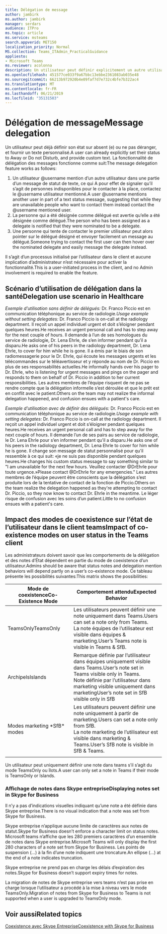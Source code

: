 ```yaml
---
title: Délégation de message
author: jambirk
ms.author: jambirk
manager: serdars
audience: ITPro
ms.topic: article
ms.service: msteams
search.appverid: MET150
localization_priority: Normal
MS.collection: Teams_ITAdmin_PracticalGuidance
appliesto:
- Microsoft Teams
ms.reviewer: acolonna
description: Un utilisateur peut définir explicitement un autre utilisateur comme délégué dans son message d’État.
ms.openlocfilehash: 451577ce033f9a67bbc13ebbe2361083ab035e48
ms.sourcegitcommit: 66213b972920b4e09faf7d7e732c4bfe7b322ac4
ms.translationtype: MT
ms.contentlocale: fr-FR
ms.lasthandoff: 06/21/2019
ms.locfileid: "35131503"
---
```

# <a name="message-delegation"></a><span data-ttu-id="27f23-103">Délégation de message</span><span class="sxs-lookup"><span data-stu-id="27f23-103">Message delegation</span></span>

<span data-ttu-id="27f23-104">Un utilisateur peut déjà définir son état sur absent (e) ou ne pas déranger, et fournir un texte personnalisé.</span><span class="sxs-lookup"><span data-stu-id="27f23-104">A user can already explicitly set their status to Away or Do not Disturb, and provide custom text.</span></span> <span data-ttu-id="27f23-105">La fonctionnalité de délégation des messages fonctionne comme suit:</span><span class="sxs-lookup"><span data-stu-id="27f23-105">The message delegation feature works as follows:</span></span>

1. <span data-ttu-id="27f23-106">Un utilisateur @username mention d’un autre utilisateur dans une partie d’un message de statut de texte, ce qui A pour effet de signaler qu’il s’agit de personnes indisponibles pour le contacter à la place, contactez le @username utilisateur mentionné.</span><span class="sxs-lookup"><span data-stu-id="27f23-106">A user @username mentions another user in part of a text status message, suggesting that while they are unavailable people who want to contact them instead contact the @username mentioned user.</span></span>
2. <span data-ttu-id="27f23-107">La personne qui a été désignée comme délégué est avertie qu’elle a été désignée comme délégué.</span><span class="sxs-lookup"><span data-stu-id="27f23-107">The person who has been assigned as a delegate is notified that they were nominated to be a delegate.</span></span>
3. <span data-ttu-id="27f23-108">Une personne qui tente de contacter le premier utilisateur peut alors pointer sur le délégué désigné et envoyer facilement un message au délégué.</span><span class="sxs-lookup"><span data-stu-id="27f23-108">Someone trying to contact the first user can then hover over the nominated delegate and easily message the delegate instead.</span></span>  

<span data-ttu-id="27f23-109">Il s’agit d’un processus initialisé par l’utilisateur dans le client et aucune implication d’administrateur n’est nécessaire pour activer la fonctionnalité.</span><span class="sxs-lookup"><span data-stu-id="27f23-109">This is a user-initiated process in the client, and no Admin involvement is required to enable the feature.</span></span> 

## <a name="delegation-use-scenario-in-healthcare"></a><span data-ttu-id="27f23-110">Scénario d’utilisation de délégation dans la santé</span><span class="sxs-lookup"><span data-stu-id="27f23-110">Delegation use scenario in Healthcare</span></span>

<span data-ttu-id="27f23-111">*Exemple d’utilisation sans définir de délégués:*  Dr. Franco Piccio est en communication téléphonique au service de radiologie.</span><span class="sxs-lookup"><span data-stu-id="27f23-111">*Usage example without setting delegates:*  Dr. Franco Piccio is on-call at the radiology department.</span></span> <span data-ttu-id="27f23-112">Il reçoit un appel individuel urgent et doit s’éloigner pendant quelques heures.</span><span class="sxs-lookup"><span data-stu-id="27f23-112">He receives an urgent personal call and has to step away for the next couple of hours.</span></span> <span data-ttu-id="27f23-113">Il demande à l’un de ses homologues du service de radiologie, Dr. Lena Ehrle, de s’en informer pendant qu’il a disparu.</span><span class="sxs-lookup"><span data-stu-id="27f23-113">He asks one of his peers in the radiology department, Dr. Lena Ehrle, to cover for him while he is gone.</span></span> <span data-ttu-id="27f23-114">Il a émis par le biais de son radiomessagerie pour le Dr. Ehrle, qui écoute les messages urgents et les télécommandes sur le téléavertisseur et y réponde au nom de Dr. Piccio en plus de ses responsabilités actuelles.</span><span class="sxs-lookup"><span data-stu-id="27f23-114">He informally hands over his pager to Dr. Ehrle, who is listening for urgent messages and pings on the pager and responds to them on behalf of Dr. Piccio in addition to her current responsibilities.</span></span> <span data-ttu-id="27f23-115">Les autres membres de l’équipe risquent de ne pas se rendre compte que la délégation informelle s’est déroulée et que le prêt est en conflit avec le patient.</span><span class="sxs-lookup"><span data-stu-id="27f23-115">Others on the team may not realize the informal delegation happened, and confusion ensues with a patient's care.</span></span>

<span data-ttu-id="27f23-116">*Exemple d’utilisation avec de définir des délégués:* Dr. Franco Piccio est en communication téléphonique au service de radiologie.</span><span class="sxs-lookup"><span data-stu-id="27f23-116">*Usage example with setting delegates:* Dr. Franco Piccio is on-call at the radiology department.</span></span> <span data-ttu-id="27f23-117">Il reçoit un appel individuel urgent et doit s’éloigner pendant quelques heures.</span><span class="sxs-lookup"><span data-stu-id="27f23-117">He receives an urgent personal call and has to step away for the next couple of hours.</span></span> <span data-ttu-id="27f23-118">Il demande l’un de ses pairs au service de radiologie, le Dr. Lena Ehrle pour s’en informer pendant qu’il a disparu.</span><span class="sxs-lookup"><span data-stu-id="27f23-118">He asks one of his peers in the radiology department, Dr. Lena Ehrle to cover for him while he is gone.</span></span> <span data-ttu-id="27f23-119">Il change son message de statut personnalisé pour qu’il ressemble à ce qui suit: «je ne suis pas disponible pendant quelques heures.</span><span class="sxs-lookup"><span data-stu-id="27f23-119">He changes his custom status message to say something similar to "I am unavailable for the next few hours.</span></span> <span data-ttu-id="27f23-120">Veuillez contacter @DrEhrle pour toute urgence.»</span><span class="sxs-lookup"><span data-stu-id="27f23-120">Please contact @DrEhrle for any emergencies."</span></span>  <span data-ttu-id="27f23-121">Les autres membres de l’équipe peuvent être conscients que la délégation s’est produite lors de la tentative de contact de la fonction de Piccio.</span><span class="sxs-lookup"><span data-stu-id="27f23-121">Others on the team realize the delegation happened as they're attempting to contact Dr. Piccio, so they now know to contact Dr. Ehrle in the meantime.</span></span> <span data-ttu-id="27f23-122">Le léger risque de confusion avec les soins d’un patient.</span><span class="sxs-lookup"><span data-stu-id="27f23-122">Little to no confusion ensues with a patient's care.</span></span>

## <a name="impact-of-co-existence-modes-on-user-status-in-the-teams-client"></a><span data-ttu-id="27f23-123">Impact des modes de coexistence sur l’état de l’utilisateur dans le client teams</span><span class="sxs-lookup"><span data-stu-id="27f23-123">Impact of co-existence modes on user status in the Teams client</span></span>

<span data-ttu-id="27f23-124">Les administrateurs doivent savoir que les comportements de la délégation et des notes d’État dépendent en partie du mode de coexistence d’un utilisateur.</span><span class="sxs-lookup"><span data-stu-id="27f23-124">Admins should be aware that status notes and delegation mention behaviors will depend partly on a user’s co-existence mode.</span></span> <span data-ttu-id="27f23-125">Ce tableau présente les possibilités suivantes:</span><span class="sxs-lookup"><span data-stu-id="27f23-125">This matrix shows the possibilities:</span></span>

|<span data-ttu-id="27f23-126">Mode de coexistence</span><span class="sxs-lookup"><span data-stu-id="27f23-126">Co-Existence Mode</span></span> | <span data-ttu-id="27f23-127">Comportement attendu</span><span class="sxs-lookup"><span data-stu-id="27f23-127">Expected Behavior</span></span>|
|---|---|
|<span data-ttu-id="27f23-128">TeamsOnly</span><span class="sxs-lookup"><span data-stu-id="27f23-128">TeamsOnly</span></span> |<span data-ttu-id="27f23-129">Les utilisateurs peuvent définir une note uniquement dans Teams.</span><span class="sxs-lookup"><span data-stu-id="27f23-129">Users can set a note only from Teams.</span></span> <br> <span data-ttu-id="27f23-130">La note équipes de l’utilisateur est visible dans équipes & marketing.</span><span class="sxs-lookup"><span data-stu-id="27f23-130">User’s Teams note is visible in Teams & SfB.</span></span> |
|<span data-ttu-id="27f23-131">Archipels</span><span class="sxs-lookup"><span data-stu-id="27f23-131">Islands</span></span> | <span data-ttu-id="27f23-132">Remarque définie par l’utilisateur dans équipes uniquement visible dans Teams.</span><span class="sxs-lookup"><span data-stu-id="27f23-132">User’s note set in Teams visible only in Teams.</span></span> <br> <span data-ttu-id="27f23-133">Note définie par l’utilisateur dans marketing visible uniquement dans marketing</span><span class="sxs-lookup"><span data-stu-id="27f23-133">User’s note set in SfB visible only in SfB</span></span> |
|<span data-ttu-id="27f23-134">Modes marketing \*</span><span class="sxs-lookup"><span data-stu-id="27f23-134">SfB\* modes</span></span> | <span data-ttu-id="27f23-135">Les utilisateurs peuvent définir une note uniquement à partir de marketing.</span><span class="sxs-lookup"><span data-stu-id="27f23-135">Users can set a note only from SfB.</span></span> <br> <span data-ttu-id="27f23-136">La note marketing de l’utilisateur est visible dans marketing & Teams.</span><span class="sxs-lookup"><span data-stu-id="27f23-136">User’s SfB note is visible in SfB & Teams.</span></span>  |
|||

<span data-ttu-id="27f23-137">Un utilisateur peut uniquement définir une note dans teams s’il s’agit du mode TeamsOnly ou îlots.</span><span class="sxs-lookup"><span data-stu-id="27f23-137">A user can only set a note in Teams if their mode is TeamsOnly or Islands.</span></span>  

### <a name="displaying-notes-set-in-skype-for-business"></a><span data-ttu-id="27f23-138">Affichage de notes dans Skype entreprise</span><span class="sxs-lookup"><span data-stu-id="27f23-138">Displaying notes set in Skype for Business</span></span>
  
<span data-ttu-id="27f23-139">Il n’y a pas d’indications visuelles indiquant qu’une note a été définie dans Skype entreprise.</span><span class="sxs-lookup"><span data-stu-id="27f23-139">There is no visual indication that a note was set from Skype for Business.</span></span>

<span data-ttu-id="27f23-140">Skype entreprise n’applique aucune limite de caractères aux notes de statut.</span><span class="sxs-lookup"><span data-stu-id="27f23-140">Skype for Business doesn’t enforce a character limit on status notes.</span></span> <span data-ttu-id="27f23-141">Microsoft teams n’affiche que les 280 premiers caractères d’un ensemble de notes dans Skype entreprise.</span><span class="sxs-lookup"><span data-stu-id="27f23-141">Microsoft Teams will only display the first 280 characters of a note set from Skype for Business.</span></span> <span data-ttu-id="27f23-142">Les points de suspension (...) à la fin d’une note indiquent une troncature.</span><span class="sxs-lookup"><span data-stu-id="27f23-142">An ellipse (…) at the end of a note indicates truncation.</span></span>
  
<span data-ttu-id="27f23-143">Skype entreprise ne prend pas en charge les délais d’expiration des notes.</span><span class="sxs-lookup"><span data-stu-id="27f23-143">Skype for Business doesn’t support expiry times for notes.</span></span>

<span data-ttu-id="27f23-144">La migration de notes de Skype entreprise vers teams n’est pas prise en charge lorsque l’utilisateur a procédé à la mise à niveau vers le mode TeamsOnly.</span><span class="sxs-lookup"><span data-stu-id="27f23-144">Migration of notes from Skype for Business to Teams is not supported when a user is upgraded to TeamsOnly mode.</span></span>

## <a name="related-topics"></a><span data-ttu-id="27f23-145">Voir aussi</span><span class="sxs-lookup"><span data-stu-id="27f23-145">Related topics</span></span>

[<span data-ttu-id="27f23-146">Coexistence avec Skype Entreprise</span><span class="sxs-lookup"><span data-stu-id="27f23-146">Coexistence with Skype for Business</span></span>](../../coexistence-chat-calls-presence.md)
